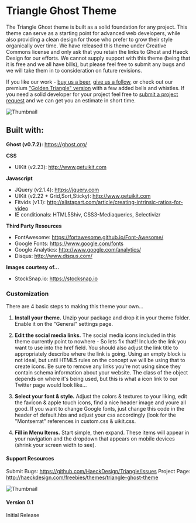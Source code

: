 # Triangle Ghost Theme #

The Triangle Ghost theme is built as a solid foundation for any project. This theme can serve as a starting point for advanced web developers, while also providing a clean design for those who prefer to grow their style organically over time. We have released this theme under Creative Commons license and only ask that you retain the links to Ghost and Haeck Design for our efforts. We cannot supply support with this theme (being that it is free and we all have bills), but please feel free to submit any bugs and we will take them in to consideration on future revisions. 

If you like our work - <a href="https://www.gittip.com/HaeckDesign/" title="GitTip">buy us a beer</a>, <a href="http://haeckdesign.com/contact/social" title="Social Media - Haeck Design">give us a follow</a>, or check out our premium <a href="http://demo.haeckdesign.com/triangle/" title="Triangle Ghost Theme - Haeck Design">"Golden Triangle" version</a> with a few added bells and whistles. If you need a solid developer for your project feel free to <a href="http://haeckdesign.com/contact" title="Project Request - Haeck Design">submit a project request</a> and we can get you an estimate in short time.


![Thumbnail](http://haeck.s3.amazonaws.com/triangle/Triangle-Ghost-Theme-Mockup-Haeck-Design.jpg)


## Built with: ##

**Ghost (v0.7.2):** https://ghost.org/

**CSS**

* UIKit (v2.23): http://www.getuikit.com


**Javascript**  

* JQuery (v2.1.4): https://jquery.com
* UIKit (v2.22 + Grid,Sort,Sticky): http://www.getuikit.com
* Fitvids (v1.1): http://alistapart.com/article/creating-intrinsic-ratios-for-video
* IE conditionals: HTML5Shiv, CSS3-Mediaqueries, Selectivizr


**Third Party Resources**

* FontAwesome: https://fortawesome.github.io/Font-Awesome/
* Google Fonts: https://www.google.com/fonts
* Google Analytics: http://www.google.com/analytics/
* Disqus: http://www.disqus.com/

**Images courtesy of...**

* StockSnap.io: https://stocksnap.io



### Customization ###

There are 4 basic steps to making this theme your own...

1. **Install your theme.**  Unzip your package and drop it in your theme folder. Enable it on the "General" settings page.

2. **Edit the social media links.**  The social media icons included in this theme currently point to nowhere - So lets fix that!! Include the link you want to use into the href field. You should also adjust the link title to appropriately describe where the link is going. Using an empty block is not ideal, but until HTML5 rules on the concept we will be using that to create icons. Be sure to remove any links you're not using since they contain schema information about your website. The class of the object depends on where it's being used, but this is what a icon link to our Twitter page would look like...

3. **Select your font & style.**  Adjust the colors & textures to your liking, edit the favicon & apple touch icons, find a nice header image and youre all good. If you want to change Google fonts, just change this code in the header of default.hbs and adjust your css accordingly (look for the "Montserrat" references in custom.css & uikit.css. 

4. **Fill in Menu Items.**  Start simple, then expand. These items will appear in your navigation and the dropdown that appears on mobile devices (shrink your screen width to see).



#### Support Resources ####

Submit Bugs:  https://github.com/HaeckDesign/Triangle/issues
Project Page:  http://haeckdesign.com/freebies/themes/triangle-ghost-theme


![Thumbnail](http://haeck.s3.amazonaws.com/triangle/Triangle-Ghost-Theme-Screenshot-Haeck-Design.jpg)



#### Version 0.1 ####

Initial Release